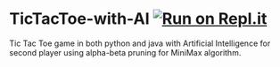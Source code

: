# TicTacToe-with-AI [![Run on Repl.it](https://repl.it/badge/github/rmodi6/TicTacToe-with-AI)](https://replit.com/@rmodi6/TicTacToe-with-AI)

Tic Tac Toe game in both python and java with Artificial Intelligence for second player using alpha-beta pruning for MiniMax algorithm.
